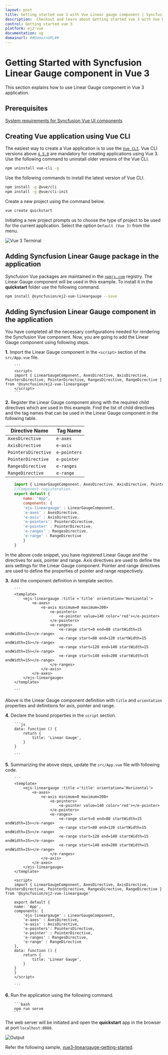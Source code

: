 ```yaml
---
layout: post
title: Getting started vue 3 with Vue Linear gauge component | Syncfusion
description:  Checkout and learn about Getting started vue 3 with Vue Linear gauge component of Syncfusion Essential JS 2 and more details.
control: Getting started vue 3 
platform: ej2-vue
documentation: ug
domainurl: ##DomainURL##
---
```


# Getting Started with Syncfusion Linear Gauge component in Vue 3

This section explains how to use Linear Gauge component in Vue 3 application.

## Prerequisites

[System requirements for Syncfusion Vue UI components](https://ej2.syncfusion.com/vue/documentation/system-requirements/)

## Creating Vue application using Vue CLI

The easiest way to create a Vue application is to use the [`Vue CLI`](https://github.com/vuejs/vue-cli). Vue CLI versions above [`4.5.0`](https://v3.vuejs.org/guide/migration/introduction.html#vue-cli) are mandatory for creating applications using Vue 3. Use the following command to uninstall older versions of the Vue CLI.

```bash
npm uninstall vue-cli -g

```

Use the following commands to install the latest version of Vue CLI.

```bash
npm install -g @vue/cli
npm install -g @vue/cli-init
```

Create a new project using the command below.

```bash
vue create quickstart

```

Initiating a new project prompts us to choose the type of project to be used for the current application. Select the option `Default (Vue 3)` from the menu.

![Vue 3 Terminal](./images/vue3-terminal.png)

## Adding Syncfusion Linear Gauge package in the application

Syncfusion Vue packages are maintained in the [`npmjs.com`](https://www.npmjs.com/~syncfusionorg) registry. The Linear Gauge component will be used in this example. To install it in the **quickstart** folder use the following command.

```bash
npm install @syncfusion/ej2-vue-lineargauge --save
```

## Adding Syncfusion Linear Gauge component in the application

You have completed all the necessary configurations needed for rendering the Syncfusion Vue component. Now, you are going to add the Linear Gauge component using following steps.

**1.** Import the Linear Gauge component in the `<script>` section of the `src/App.vue` file.

        ```
        <script>
        import { LinearGaugeComponent, AxesDirective, AxisDirective, PointersDirective, PointerDirective, RangesDirective, RangeDirective } from '@syncfusion/ej2-vue-lineargauge'
        </script>
        ```

**2.** Register the Linear Gauge component along with the required child directives which are used in this example. Find the list of child directives and the tag names that can be used in the Linear Gauge component in the following table.
  
| Directive Name     | Tag Name    |
|--------------------|-------------|
| `AxesDirective`    | `e-axes`    |
| `AxisDirective`    | `e-axis`    |
| `PointersDirective`| `e-pointers`|
| `PointerDirective` | `e-pointer` |
| `RangesDirective`  | `e-ranges`  |
| `RangeDirective`   | `e-range`   |

```js
    import { LinearGaugeComponent, AxesDirective, AxisDirective, PointersDirective, PointerDirective, RangesDirective, RangeDirective } from '@syncfusion/ej2-vue-lineargauge'
    //Component registeration.
    export default {
        name: "App",
        components: {
        'ejs-lineargauge' : LinearGaugeComponent,
        'e-axes' : AxesDirective,
        'e-axis' : AxisDirective,
        'e-pointers': PointersDirective,
        'e-pointer' : PointerDirective,
        'e-ranges' : RangesDirective,
        'e-range' : RangeDirective
        }
    }
```

In the above code snippet, you have registered Linear Gauge and the directives for axis, pointer and range. Axis directives are used to define the axis settings for the Linear Gauge component. Pointer and range directives are used to define the properties of pointer and  range respectively.
  
**3.** Add the component definition in template section.

        ```
        <template>
            <ejs-lineargauge :title ='title' orientation='Horizontal'>
                <e-axes>
                    <e-axis minimum=0 maximum=200>
                        <e-pointers>
                            <e-pointer value=140 color='red'></e-pointer>
                        </e-pointers>
                        <e-ranges>
                            <e-range start=0 end=80 startWidth=15 endWidth=15></e-range>
                            <e-range start=80 end=120 startWidth=15 endWidth=15></e-range>
                            <e-range start=120 end=140 startWidth=15 endWidth=15></e-range>
                            <e-range start=140 end=200 startWidth=15 endWidth=15></e-range>
                        </e-ranges>
                    </e-axis>
                </e-axes>
            </ejs-lineargauge>
        </template>

        ```

Above is the Linear Gauge component definition with `title` and `orientation` properties and definitions for axis, pointer and range.

**4.** Declare the bound properties in the `script` section.

        ```js
        data: function () {
            return {
                title: 'Linear Gauge',
            }
        }

        ```

**5.** Summarizing the above steps, update the `src/App.vue` file with following code.

        ```
        <template>
            <ejs-lineargauge :title ='title' orientation='Horizontal'>
                <e-axes>
                    <e-axis minimum=0 maximum=200>
                        <e-pointers>
                            <e-pointer value=140 color='red'></e-pointer>
                        </e-pointers>
                        <e-ranges>
                            <e-range start=0 end=80 startWidth=15 endWidth=15></e-range>
                            <e-range start=80 end=120 startWidth=15 endWidth=15></e-range>
                            <e-range start=120 end=140 startWidth=15 endWidth=15></e-range>
                            <e-range start=140 end=200 startWidth=15 endWidth=15></e-range>
                        </e-ranges>
                    </e-axis>
                </e-axes>
            </ejs-lineargauge>
        </template>

        <script>
        import { LinearGaugeComponent, AxesDirective, AxisDirective, PointersDirective, PointerDirective, RangesDirective, RangeDirective } from '@syncfusion/ej2-vue-lineargauge'

        export default {
        name: 'App',
        components: {
            'ejs-lineargauge' : LinearGaugeComponent,
            'e-axes' : AxesDirective,
            'e-axis' : AxisDirective,
            'e-pointers': PointersDirective,
            'e-pointer' : PointerDirective,
            'e-ranges' : RangesDirective,
            'e-range' : RangeDirective
        },
        data: function () {
            return {
                title: 'Linear Gauge',
            }
        }
        }
        </script>

        ```

**6.** Run the application using the following command.

        ```bash
        npm run serve
        ```

The web server will be initiated and open the **quickstart** app in the browser at port `localhost:8080`.

![Output](./images/vue3-lg-demo.png)

Refer the following sample, [vue3-lineargauge-getting-started](https://github.com/SyncfusionExamples/vue3-lineargauge-getting-started).
